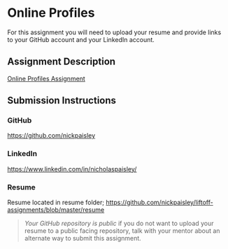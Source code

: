 # Online Profiles
For this assignment you will need to upload your resume and provide links to your GitHub account and your LinkedIn account.

## Assignment Description
[Online Profiles Assignment](https://education.launchcode.org/liftoff/modules/assignments/online-profiles)

## Submission Instructions
 
### GitHub
https://github.com/nickpaisley
 
### LinkedIn
https://www.linkedin.com/in/nicholaspaisley/

### Resume
Resume located in resume folder;
 https://github.com/nickpaisley/liftoff-assignments/blob/master/resume
> *Your GitHub repository is public* if you do not want to upload your resume to a public facing repository, talk with your mentor about an alternate way to submit this assignment.
